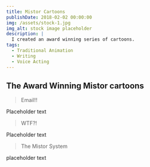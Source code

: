 ```yaml
---
title: Mistor Cartoons
publishDate: 2018-02-02 00:00:00
img: /assets/stock-1.jpg
img_alt: stock image placeholder
description: |
  I created an award winning series of cartoons.
tags:
  - Traditional Animation
  - Writing
  - Voice Acting
---
```


## The Award Winning Mistor cartoons

> Email!!

Placeholder text

> WTF?!

Placeholder text

>The Mistor System

placeholder text
